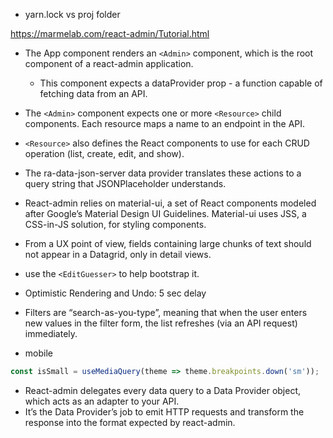 - yarn.lock vs proj folder

https://marmelab.com/react-admin/Tutorial.html

- The App component renders an ```<Admin>``` component, which is the root component of a react-admin application. 
  - This component expects a dataProvider prop - a function capable of fetching data from an API. 

- The ```<Admin>``` component expects one or more ```<Resource>``` child components. Each resource maps a name to an endpoint in the API.
- ```<Resource>``` also defines the React components to use for each CRUD operation (list, create, edit, and show).
- The ra-data-json-server data provider translates these actions to a query string that JSONPlaceholder understands.
- React-admin relies on material-ui, a set of React components modeled after Google’s Material Design UI Guidelines. Material-ui uses JSS, a CSS-in-JS solution, for styling components. 
- From a UX point of view, fields containing large chunks of text should not appear in a Datagrid, only in detail views. 
- use the ```<EditGuesser>``` to help bootstrap it.
- Optimistic Rendering and Undo: 5 sec delay
- Filters are “search-as-you-type”, meaning that when the user enters new values in the filter form, the list refreshes (via an API request) immediately.
- mobile
```js
const isSmall = useMediaQuery(theme => theme.breakpoints.down('sm'));
```
- React-admin delegates every data query to a Data Provider object, which acts as an adapter to your API.
- It’s the Data Provider’s job to emit HTTP requests and transform the response into the format expected by react-admin.

